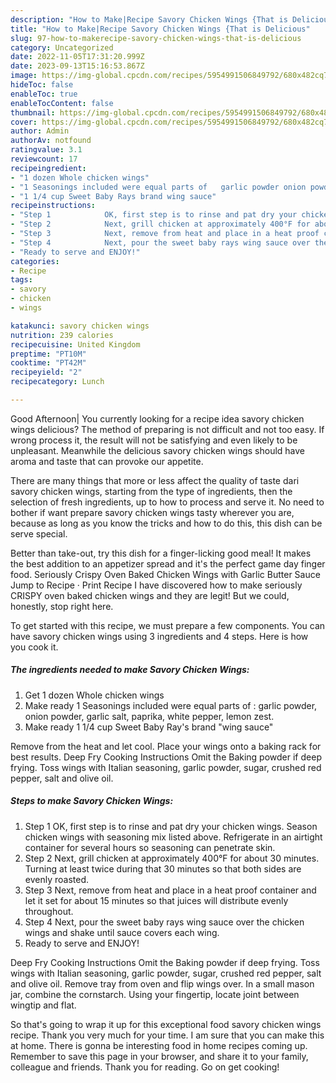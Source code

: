 ```yaml
---
description: "How to Make|Recipe Savory Chicken Wings {That is Delicious"
title: "How to Make|Recipe Savory Chicken Wings {That is Delicious"
slug: 97-how-to-makerecipe-savory-chicken-wings-that-is-delicious
category: Uncategorized
date: 2022-11-05T17:31:20.999Z
date: 2023-09-13T15:16:53.867Z
image: https://img-global.cpcdn.com/recipes/5954991506849792/680x482cq70/savory-chicken-wings-recipe-main-photo.jpg
hideToc: false
enableToc: true
enableTocContent: false
thumbnail: https://img-global.cpcdn.com/recipes/5954991506849792/680x482cq70/savory-chicken-wings-recipe-main-photo.jpg
cover: https://img-global.cpcdn.com/recipes/5954991506849792/680x482cq70/savory-chicken-wings-recipe-main-photo.jpg
author: Admin
authorAv: notfound
ratingvalue: 3.1
reviewcount: 17
recipeingredient:
- "1 dozen Whole chicken wings"
- "1 Seasonings included were equal parts of   garlic powder onion powder garlic salt paprika white pepper lemon zest"
- "1 1/4 cup Sweet Baby Rays brand wing sauce"
recipeinstructions:
- "Step 1            OK, first step is to rinse and pat dry your chicken wings. Season chicken wings with seasoning mix listed above. Refrigerate in an airtight container for several hours so seasoning can penetrate skin."
- "Step 2            Next, grill chicken at approximately 400°F for about 30 minutes. Turning at least twice during that 30 minutes so that both sides are evenly roasted."
- "Step 3            Next, remove from heat and place in a heat proof container and let it set for about 15 minutes so that juices will distribute evenly throughout."
- "Step 4            Next, pour the sweet baby rays wing sauce over the chicken wings and shake until sauce covers each wing."
- "Ready to serve and ENJOY!"
categories:
- Recipe
tags:
- savory
- chicken
- wings

katakunci: savory chicken wings 
nutrition: 239 calories
recipecuisine: United Kingdom
preptime: "PT10M"
cooktime: "PT42M"
recipeyield: "2"
recipecategory: Lunch

---
```



Good Afternoon| You currently looking for a recipe idea savory chicken wings delicious? The method of preparing is not difficult and not too easy. If wrong process it, the result will not be satisfying and even likely to be unpleasant. Meanwhile the delicious savory chicken wings should have aroma and taste that can provoke our appetite.






There are many things that more or less affect the quality of taste dari savory chicken wings, starting from the type of ingredients, then the selection of fresh ingredients, up to how to process and serve it. No need to bother if want prepare savory chicken wings tasty wherever you are, because as long as you know the tricks and how to do this, this dish can be serve special.


Better than take-out, try this dish for a finger-licking good meal! It makes the best addition to an appetizer spread and it&#39;s the perfect game day finger food. Seriously Crispy Oven Baked Chicken Wings with Garlic Butter Sauce Jump to Recipe · Print Recipe I have discovered how to make seriously CRISPY oven baked chicken wings and they are legit! But we could, honestly, stop right here.


To get started with this recipe, we must prepare a few components. You can have savory chicken wings using 3 ingredients and 4 steps. Here is how you cook it.

<!--inarticleads1-->

##### The ingredients needed to make Savory Chicken Wings:

1. Get 1 dozen Whole chicken wings
1. Make ready 1 Seasonings included were equal parts of :  garlic powder, onion powder, garlic salt, paprika, white pepper, lemon zest.
1. Make ready 1 1/4 cup Sweet Baby Ray&#39;s brand &#34;wing sauce&#34;


Remove from the heat and let cool. Place your wings onto a baking rack for best results. Deep Fry Cooking Instructions Omit the Baking powder if deep frying. Toss wings with Italian seasoning, garlic powder, sugar, crushed red pepper, salt and olive oil. 

<!--inarticleads2-->

##### Steps to make Savory Chicken Wings:

1. Step 1            OK, first step is to rinse and pat dry your chicken wings. Season chicken wings with seasoning mix listed above. Refrigerate in an airtight container for several hours so seasoning can penetrate skin.
1. Step 2            Next, grill chicken at approximately 400°F for about 30 minutes. Turning at least twice during that 30 minutes so that both sides are evenly roasted.
1. Step 3            Next, remove from heat and place in a heat proof container and let it set for about 15 minutes so that juices will distribute evenly throughout.
1. Step 4            Next, pour the sweet baby rays wing sauce over the chicken wings and shake until sauce covers each wing.
1. Ready to serve and ENJOY!

Deep Fry Cooking Instructions Omit the Baking powder if deep frying. Toss wings with Italian seasoning, garlic powder, sugar, crushed red pepper, salt and olive oil. Remove tray from oven and flip wings over. In a small mason jar, combine the cornstarch. Using your fingertip, locate joint between wingtip and flat. 

So that's going to wrap it up for this exceptional food savory chicken wings recipe. Thank you very much for your time. I am sure that you can make this at home. There is gonna be interesting food in home recipes coming up. Remember to save this page in your browser, and share it to your family, colleague and friends. Thank you for reading. Go on get cooking!
